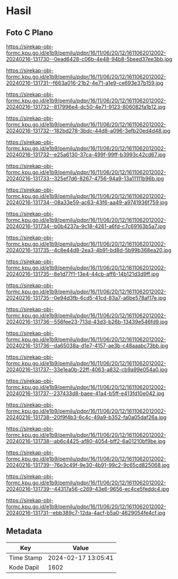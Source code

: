 # Hasil

## Foto C Plano

https://sirekap-obj-formc.kpu.go.id/e1b9/pemilu/pdpr/16/11/06/20/12/1611062012002-20240216-131730--0ead6428-c06b-4e48-94b8-5beed37ee3bb.jpg

https://sirekap-obj-formc.kpu.go.id/e1b9/pemilu/pdpr/16/11/06/20/12/1611062012002-20240216-131731--f663a016-21b2-4e71-a1e9-ce693e37b159.jpg

https://sirekap-obj-formc.kpu.go.id/e1b9/pemilu/pdpr/16/11/06/20/12/1611062012002-20240216-131732--817996e4-dc50-4e71-9123-806082fa1b12.jpg

https://sirekap-obj-formc.kpu.go.id/e1b9/pemilu/pdpr/16/11/06/20/12/1611062012002-20240216-131732--182bd278-3bdc-44d8-a096-3efb20ed4d48.jpg

https://sirekap-obj-formc.kpu.go.id/e1b9/pemilu/pdpr/16/11/06/20/12/1611062012002-20240216-131732--e25a6130-37ca-499f-99ff-b3993c42cd67.jpg

https://sirekap-obj-formc.kpu.go.id/e1b9/pemilu/pdpr/16/11/06/20/12/1611062012002-20240216-131733--325ef7d6-8267-4756-94a9-13a11111b96b.jpg

https://sirekap-obj-formc.kpu.go.id/e1b9/pemilu/pdpr/16/11/06/20/12/1611062012002-20240216-131734--08a33e59-ac63-43f6-aa49-a9741936f759.jpg

https://sirekap-obj-formc.kpu.go.id/e1b9/pemilu/pdpr/16/11/06/20/12/1611062012002-20240216-131734--b0b4237a-9c18-4261-a6fd-c7c69163b5a7.jpg

https://sirekap-obj-formc.kpu.go.id/e1b9/pemilu/pdpr/16/11/06/20/12/1611062012002-20240216-131735--4c8e44d8-2ea3-4b91-bd8d-5b99b368ea20.jpg

https://sirekap-obj-formc.kpu.go.id/e1b9/pemilu/pdpr/16/11/06/20/12/1611062012002-20240216-131735--8e1d77f1-13e4-44cb-aff6-14b121d3d9ff.jpg

https://sirekap-obj-formc.kpu.go.id/e1b9/pemilu/pdpr/16/11/06/20/12/1611062012002-20240216-131735--0e94d3fb-6cd5-41cd-83a7-a6be578af17e.jpg

https://sirekap-obj-formc.kpu.go.id/e1b9/pemilu/pdpr/16/11/06/20/12/1611062012002-20240216-131736--556fee23-713d-43d3-b26b-13439e546fd9.jpg

https://sirekap-obj-formc.kpu.go.id/e1b9/pemilu/pdpr/16/11/06/20/12/1611062012002-20240216-131736--da65038a-d1e7-4157-ae3b-c48aaabc73bb.jpg

https://sirekap-obj-formc.kpu.go.id/e1b9/pemilu/pdpr/16/11/06/20/12/1611062012002-20240216-131737--33e1ea0b-22ff-4063-a832-cb9a99e054a0.jpg

https://sirekap-obj-formc.kpu.go.id/e1b9/pemilu/pdpr/16/11/06/20/12/1611062012002-20240216-131737--237433d8-baee-41a4-b5ff-e413fd10e042.jpg

https://sirekap-obj-formc.kpu.go.id/e1b9/pemilu/pdpr/16/11/06/20/12/1611062012002-20240216-131738--20f9f4b3-6c4c-49a9-b352-fa0a05daf26a.jpg

https://sirekap-obj-formc.kpu.go.id/e1b9/pemilu/pdpr/16/11/06/20/12/1611062012002-20240216-131738--ab6c4425-af80-4054-bff2-6a01210bf9be.jpg

https://sirekap-obj-formc.kpu.go.id/e1b9/pemilu/pdpr/16/11/06/20/12/1611062012002-20240216-131739--76e3c49f-9e30-4b91-99c2-9c65cd825068.jpg

https://sirekap-obj-formc.kpu.go.id/e1b9/pemilu/pdpr/16/11/06/20/12/1611062012002-20240216-131739--44317a56-c269-43e6-9656-ec4ce5feddc4.jpg

https://sirekap-obj-formc.kpu.go.id/e1b9/pemilu/pdpr/16/11/06/20/12/1611062012002-20240216-131731--ebb389c7-12da-4acf-b5a0-4629054fe4cf.jpg


## Metadata

| Key        | Value               |
| ---------- | ------------------- |
| Time Stamp | 2024-02-17 13:05:41 |
| Kode Dapil | 1602                |




